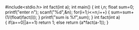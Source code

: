 #include<stdio.h>
int fact(int a);
int main()
{
    int i,n;
    float sum=0;
    printf("enter n");
    scanf("%d",&n);
    for(i=1;i<=n;i++)
    {
    sum=sum+(1/(float)fact(i));
    }
    printf("sum is  %f",sum);
    }
int fact(int a)  
{
if(a==0||a==1)
  return 1;
else 
  return (a*fact(a-1));
}  
